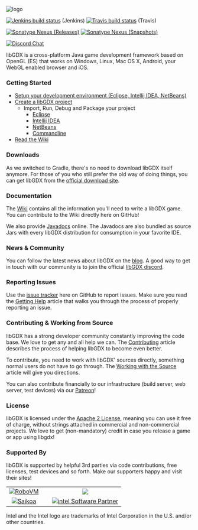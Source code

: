 ![logo](http://libgdx.badlogicgames.com/img/logo.png)

[![Jenkins build status](https://libgdx.badlogicgames.com/jenkins/buildStatus/icon?job=libgdx&.png)](https://libgdx.badlogicgames.com/jenkins/job/libgdx/) (Jenkins)
[![Travis build status](https://travis-ci.org/libgdx/libgdx.svg?branch=master)](https://travis-ci.org/libgdx/libgdx) (Travis)

[![Sonatype Nexus (Releases)](https://img.shields.io/nexus/r/com.badlogicgames.gdx/gdx?nexusVersion=2&server=https%3A%2F%2Foss.sonatype.org)](https://search.maven.org/artifact/com.badlogicgames.gdx/gdx)
[![Sonatype Nexus (Snapshots)](https://img.shields.io/nexus/s/com.badlogicgames.gdx/gdx?server=https%3A%2F%2Foss.sonatype.org)](https://oss.sonatype.org/#nexus-search;gav~com.badlogicgames.gdx~gdx~~~~kw,versionexpand)

[![Discord Chat](https://img.shields.io/discord/348229412858101762?logo=discord)](https://discord.gg/7c6Wg8H)

libGDX is a cross-platform Java game development framework based on 
OpenGL (ES) that works on Windows, Linux, Mac OS X, Android, your
WebGL enabled browser and iOS.

### Getting Started
  * [Setup your development environment (Eclipse, Intellij IDEA, NetBeans)](https://github.com/libgdx/libgdx/wiki/Setting-up-your-Development-Environment-%28Eclipse%2C-Intellij-IDEA%2C-NetBeans%29)
  * [Create a libGDX project](https://github.com/libgdx/libgdx/wiki/Project-Setup-Gradle)
    * Import, Run, Debug and Package your project
      * [Eclipse](https://github.com/libgdx/libgdx/wiki/Gradle-and-Eclipse)
      * [Intellij IDEA](https://github.com/libgdx/libgdx/wiki/Gradle-and-Intellij-IDEA)
      * [NetBeans](https://github.com/libgdx/libgdx/wiki/Gradle-and-NetBeans)
      * [Commandline](https://github.com/libgdx/libgdx/wiki/Gradle-on-the-Commandline)
  * [Read the Wiki](https://github.com/libgdx/libgdx/wiki)

### Downloads
As we switched to Gradle, there's no need to download libGDX itself anymore. For those of you who still prefer the old way of doing things, you can get libGDX from the [official download site](http://libgdx.badlogicgames.com/download.html).

### Documentation
The [Wiki](https://github.com/libgdx/libgdx/wiki) contains all the information you'll need to write a
libGDX game. You can contribute to the Wiki directly here on GitHub!

We also provide [Javadocs](http://libgdx.badlogicgames.com/nightlies/docs/api/) online. The Javadocs are
also bundled as source Jars with every libGDX distribution for consumption in your favorite IDE.

### News & Community
You can follow the latest news about libGDX on the [blog](http://www.badlogicgames.com). A good way to get in touch with our community is to join the official [libGDX discord](https://discord.gg/6pgDK9F).

### Reporting Issues
Use the [issue tracker](https://github.com/libgdx/libgdx/issues) here on GitHub to report issues. Make sure you read the
[Getting Help](https://github.com/libgdx/libgdx/wiki/Getting-help) article that walks you through
the process of properly reporting an issue.

### Contributing & Working from Source
libGDX has a strong developer community constantly improving the code base. We love to
get any and all help we can. The [Contributing](https://github.com/libgdx/libgdx/wiki/Contributing)
article describes the process of helping libGDX to become even better.

To contribute, you need to work with libGDX' sources directly, something normal users do not
have to go through. The [Working with the Source](https://libgdx.badlogicgames.com/documentation/hacking/Working%20from%20source.html)
article will give you directions.

You can also contribute financially to our infrastructure (build server, web server, test devices) via our [Patreon](http://patreon.com/libgdx)!

### License
libGDX is licensed under the [Apache 2 License](http://www.apache.org/licenses/LICENSE-2.0.html), meaning you
can use it free of charge, without strings attached in commercial and non-commercial projects. We love to
get (non-mandatory) credit in case you release a game or app using libgdx!

### Supported By
libGDX is supported by helpful 3rd parties via code contributions, free licenses, test devices and so forth. Make our supporters happy and visit their sites!

<table>
<tr>
<td style="text-align: center;"><a href="https://github.com/MobiVM/robovm"><img style="margin-right:20px" src="http://libgdx.badlogicgames.com/img/robovm.png" alt="RoboVM" /></a></td>
<td style="text-align: center;"><a href="http://bit.ly/spinegdx"><img src="http://libgdx.badlogicgames.com/img/spine.png"></a></td>
</tr>

<tr>
<td style="text-align: center;"><a href="http://bit.ly/saikoagdx"><img style="margin-right:20px" src="http://libgdx.badlogicgames.com/img/saikoa.png" alt="Saikoa" /></a></td>
<td style="text-align: center;"><a href="http://bit.ly/intelgdx"><img src="http://libgdx.badlogicgames.com/img/intel.png" alt="intel Software Partner" /></a></td>
</tr>
</table>

Intel and the Intel logo are trademarks of Intel Corporation in the U.S. and/or other countries.
